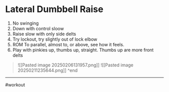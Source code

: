 # Lateral Dumbbell Raise
1. No swinging
2. Down with control sloow
3. Raise slow with only side delts
4. Try lockout, try slightly out of lock elbow
5. ROM To parallel, almost to, or above, see how it feels.
6. Play with pinkies up, thumbs up, straight. Thumbs up are more front delts
>![[Pasted image 20250206131957.png]]
>![[Pasted image 20250211235644.png]]
^end
---
#workout 